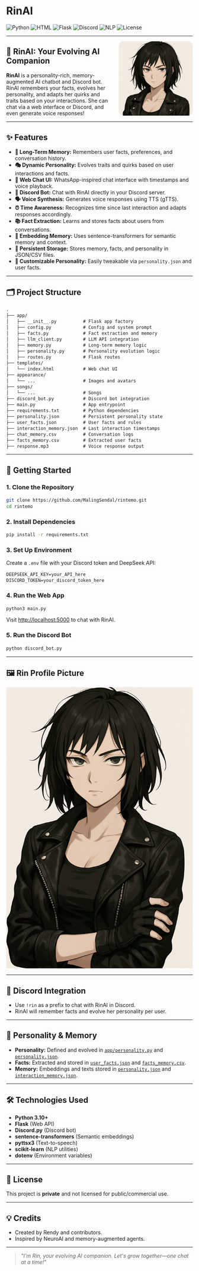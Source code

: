 # RinAI &nbsp;

![Python](https://img.shields.io/badge/Python-3.10%2B-blue?logo=python)
![HTML](https://img.shields.io/badge/HTML-5-orange?logo=html5)
![Flask](https://img.shields.io/badge/Flask-Web%20API-lightgrey?logo=flask)
![Discord](https://img.shields.io/badge/Discord-Bot-5865F2?logo=discord)
![NLP](https://img.shields.io/badge/NLP-SentenceTransformers-green?logo=ai)
![License](https://img.shields.io/badge/License-Private-red)

---

<img src="Appearance/Rin2.png" width="200" align="right" style="border-radius: 12px; margin-left: 20px;">

## 🌸 RinAI: Your Evolving AI Companion

**RinAI** is a personality-rich, memory-augmented AI chatbot and Discord bot. RinAI remembers your facts, evolves her personality, and adapts her quirks and traits based on your interactions. She can chat via a web interface or Discord, and even generate voice responses!

---

## ✨ Features

- **🧠 Long-Term Memory:** Remembers user facts, preferences, and conversation history.
- **🎭 Dynamic Personality:** Evolves traits and quirks based on user interactions and facts.
- **💬 Web Chat UI:** WhatsApp-inspired chat interface with timestamps and voice playback.
- **🤖 Discord Bot:** Chat with RinAI directly in your Discord server.
- **🗣️ Voice Synthesis:** Generates voice responses using TTS (gTTS).
- **⏰ Time Awareness:** Recognizes time since last interaction and adapts responses accordingly.
- **📚 Fact Extraction:** Learns and stores facts about users from conversations.
- **🔗 Embedding Memory:** Uses sentence-transformers for semantic memory and context.
- **📝 Persistent Storage:** Stores memory, facts, and personality in JSON/CSV files.
- **🌈 Customizable Personality:** Easily tweakable via `personality.json` and user facts.

---

## 🗂️ Project Structure

```
.
├── app/
│   ├── __init__.py          # Flask app factory
│   ├── config.py            # Config and system prompt
│   ├── facts.py             # Fact extraction and memory
│   ├── llm_client.py        # LLM API integration
│   ├── memory.py            # Long-term memory logic
│   ├── personality.py       # Personality evolution logic
│   ├── routes.py            # Flask routes
├── templates/
│   └── index.html           # Web chat UI
├── appearance/
│   └── ...                  # Images and avatars
├── songs/
│   └── ...                  # Songs
├── discord_bot.py           # Discord bot integration
├── main.py                  # App entrypoint
├── requirements.txt         # Python dependencies
├── personality.json         # Persistent personality state
├── user_facts.json          # User facts and rules
├── interaction_memory.json  # Last interaction timestamps
├── chat_memory.csv          # Conversation logs
├── facts_memory.csv         # Extracted user facts
├── response.mp3             # Voice response output
```

---

## 🚀 Getting Started

### 1. Clone the Repository

```sh
git clone https://github.com/MalingSendal/rintemo.git
cd rintemo
```

### 2. Install Dependencies

```sh
pip install -r requirements.txt
```

### 3. Set Up Environment

Create a `.env` file with your Discord token and DeepSeek API:

```
DEEPSEEK_API_KEY=your_API_here
DISCORD_TOKEN=your_discord_token_here
```

### 4. Run the Web App

```sh
python3 main.py
```

Visit [http://localhost:5000](http://localhost:5000) to chat with RinAI.

### 5. Run the Discord Bot

```sh
python discord_bot.py
```

---

## 🖼️ Rin Profile Picture

![Rin Appearance](Appearance/Rin.png)

---

## 🤖 Discord Integration

- Use `!rin` as a prefix to chat with RinAI in Discord.
- RinAI will remember facts and evolve her personality per user.

---

## 🧩 Personality & Memory

- **Personality:** Defined and evolved in [`app/personality.py`](app/personality.py) and [`personality.json`](personality.json).
- **Facts:** Extracted and stored in [`user_facts.json`](user_facts.json) and [`facts_memory.csv`](facts_memory.csv).
- **Memory:** Embeddings and texts stored in [`personality.json`](personality.json) and [`interaction_memory.json`](interaction_memory.json).

---

## 🛠️ Technologies Used

- **Python 3.10+**
- **Flask** (Web API)
- **Discord.py** (Discord bot)
- **sentence-transformers** (Semantic embeddings)
- **pyttsx3** (Text-to-speech)
- **scikit-learn** (NLP utilities)
- **dotenv** (Environment variables)

---

## 📄 License

This project is **private** and not licensed for public/commercial use.

---

## 💡 Credits

- Created by Rendy and contributors.
- Inspired by NeuroAI and memory-augmented agents.

---

> _"I'm Rin, your evolving AI companion. Let's grow together—one chat at a time!"_
